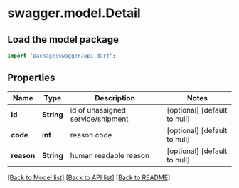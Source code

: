 # swagger.model.Detail

## Load the model package
```dart
import 'package:swagger/api.dart';
```

## Properties
Name | Type | Description | Notes
------------ | ------------- | ------------- | -------------
**id** | **String** | id of unassigned service/shipment | [optional] [default to null]
**code** | **int** | reason code | [optional] [default to null]
**reason** | **String** | human readable reason | [optional] [default to null]

[[Back to Model list]](../README.md#documentation-for-models) [[Back to API list]](../README.md#documentation-for-api-endpoints) [[Back to README]](../README.md)


